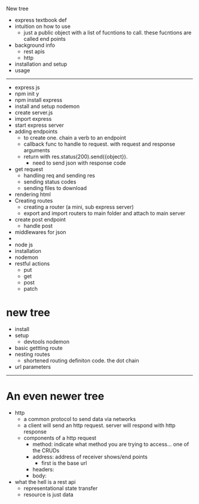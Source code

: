New tree

* express textbook def
* intuition on how to use
  * just a public object with a list of fucntions to call. these fucntions are called end points
* background info
  * rest apis
  * http 
* installation and setup
* usage

---

* express js
* npm init y
* npm install express
* install and setup nodemon
* create server.js
* import express
* start express server
* adding endpoints
  * to create one. chain a verb to an endpoint
  * callback func to handle to request. with request and response arguments
  * return with res.status(200).send({object}).
    * need to send json with response code
* get request
  * handling req and sending res
  * sending status codes
  * sending files to download
* rendering html
* Creating routes
  * creating a router (a mini, sub express server)
  * export and import routers to main folder and attach to main server
* create post endpoint
  * handle post
* middlewares for json
* 
* node js
* installation
* nodemon
* restful actions
  * put
  * get
  * post
  * patch

# new tree

* install
* setup
  * devtools nodemon
* basic gettting route
* nesting routes
  * shortened routing definiton code. the dot chain
* url parameters

---

# An even newer tree

* http
  * a common protocol to send data via networks
  * a client will send an http request. server will respond with http response
  * components of a http request
    * method: indicate what method you are trying to access... one of the CRUDs
    * address: address of receiver shows/end points
      * first is the base url
    * headers:
    * body:
* what the hell is a rest api
  * representational state transfer
  * resource is just data